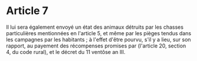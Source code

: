 # Article 7

Il lui sera également envoyé un état des animaux détruits par les chasses particulières mentionnées en l'article 5, et même par les pièges tendus dans les campagnes par les habitants ; à l'effet d'être pourvu, s'il y a lieu, sur son rapport, au payement des récompenses promises par (l'article 20, section 4, du code rural), et le décret du 11 ventôse an III.
